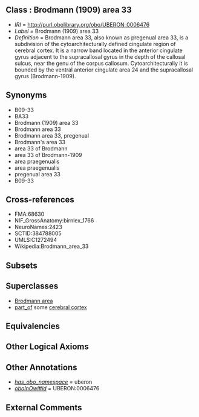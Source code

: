 
## Class : Brodmann (1909) area 33

 * *IRI* = http://purl.obolibrary.org/obo/UBERON_0006476
 * *Label* = Brodmann (1909) area 33
 * *Definition* = Brodmann area 33, also known as pregenual area 33, is a subdivision of the cytoarchitecturally defined cingulate region of cerebral cortex. It is a narrow band located in the anterior cingulate gyrus adjacent to the supracallosal gyrus in the depth of the callosal sulcus, near the genu of the corpus callosum. Cytoarchitecturally it is bounded by the ventral anterior cingulate area 24 and the supracallosal gyrus (Brodmann-1909).

## Synonyms

 * B09-33
 * BA33
 * Brodmann (1909) area 33
 * Brodmann area 33
 * Brodmann area 33, pregenual
 * Brodmann's area 33
 * area 33 of Brodmann
 * area 33 of Brodmann-1909
 * area praegenualis
 * area praegenualis
 * pregenual area 33
 * B09-33

## Cross-references

 * FMA:68630
 * NIF_GrossAnatomy:birnlex_1766
 * NeuroNames:2423
 * SCTID:384788005
 * UMLS:C1272494
 * Wikipedia:Brodmann_area_33

## Subsets


## Superclasses

 * [Brodmann area](../../UBERON/29/UBERON_0013529.md)
 * [part_of](../../BFO/50/BFO_0000050.md) some [cerebral cortex](../../UBERON/56/UBERON_0000956.md)

## Equivalencies


## Other Logical Axioms


## Other Annotations

 * *[has_obo_namespace](../../ce/oboInOwl#hasOBONamespace.md)* = uberon
 * *[oboInOwl#id](../../id/oboInOwl#id.md)* = UBERON:0006476

## External Comments

